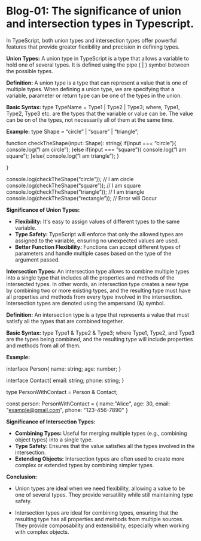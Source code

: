 # Blog-01: The significance of union and intersection types in Typescript. 

In TypeScript, both union types and intersection types offer powerful features that provide greater flexibility and precision in defining types. 

**Union Types:** 
A union type in TypeScript is a type that allows a variable to hold one of several types. It is defined using the pipe ( | ) symbol between the possible types.

**Definition:** 
A union type is a type that can represent a value that is one of multiple types. When defining a union type, we are specifying that a variable, parameter or return type can be one of the types in the union.

**Basic Syntax:**
type TypeName = Type1 | Type2 | Type3;
where, Type1, Type2, Type3 etc. are the types that the variable or value can be. The value can be on of the types, not necessarily all of them at the same time.

**Example:**
type Shape = “circle” | “square” | “triangle”;
 
function checkTheShape(input: Shape): string{
    if(input === “circle”){
    console.log(“I am circle”);
    }else if(input === “square”){
    console.log(“I am square”);
}else{
    console.log(“I am triangle”);
}

}

console.log(checkTheShape(“circle”)); // I am circle
console.log(checkTheShape(“square”)); // I am square
console.log(checkTheShape(“triangle”)); // I am triangle
console.log(checkTheShape(“rectangle”)); // Error will Occur

**Significance of Union Types:**

- **Flexibility:** It's easy to assign values of different types to the same variable.
- **Type Safety:** TypeScript will enforce that only the allowed types are assigned to the variable, ensuring no unexpected values are used.
- **Better Function Flexibility:** Functions can accept different types of parameters and handle multiple cases based on the type of the argument passed.

**Intersection Types:** 
An intersection type allows to combine multiple types into a single type that includes all the properties and methods of the intersected types. In other words, an intersection type creates a new type by combining two or more existing types, and the resulting type must have all properties and methods from every type involved in the intersection. Intersection types are denoted using the ampersand (&) symbol.

**Definition:** 
An intersection type is a type that represents a value that must satisfy all the types that are combined together.

**Basic Syntax:**
type Type1 & Type2 & Type3;
where Type1, Type2, and Type3 are the types being combined, and the resulting type will include properties and methods from all of them.

**Example:**

interface Person{
    name: string;
    age: number;
}

interface Contact{
    email: string;
    phone: string;
}

type PersonWithContact = Person & Contact;

const person: PersonWithContact = {
    name:"Alice",
    age: 30,
    email: "example@gmail.com",
    phone: "123-456-7890"
}

**Significance of Intersection Types:**

- **Combining Types:** Useful for merging multiple types (e.g., combining object types) into a single type.
- **Type Safety:** Ensures that the value satisfies all the types involved in the intersection.
- **Extending Objects:** Intersection types are often used to create more complex or extended types by combining simpler types.

**Conclusion:**

- Union types are ideal when we need flexibility, allowing a value to be one of several types. They provide versatility while still maintaining type safety.

- Intersection types are ideal for combining types, ensuring that the resulting type has all properties and methods from multiple sources. They provide composability and extensibility, especially when working with complex objects.